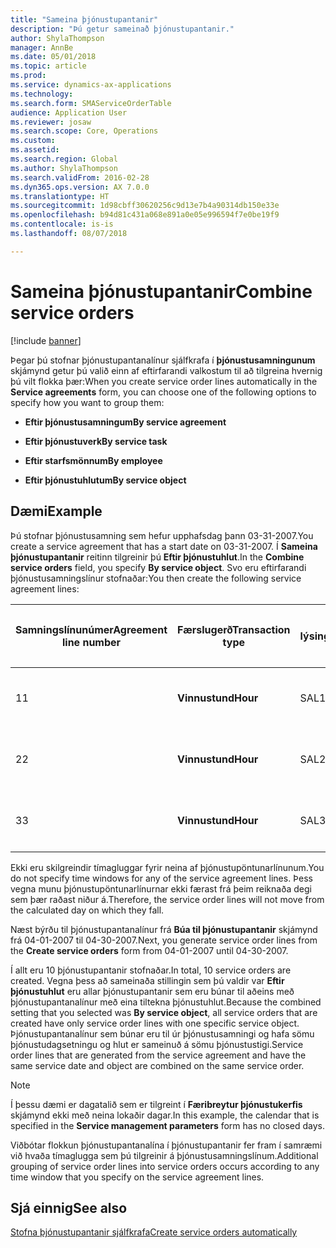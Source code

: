 ```yaml
---
title: "Sameina þjónustupantanir"
description: "Þú getur sameinað þjónustupantanir."
author: ShylaThompson
manager: AnnBe
ms.date: 05/01/2018
ms.topic: article
ms.prod: 
ms.service: dynamics-ax-applications
ms.technology: 
ms.search.form: SMAServiceOrderTable
audience: Application User
ms.reviewer: josaw
ms.search.scope: Core, Operations
ms.custom: 
ms.assetid: 
ms.search.region: Global
ms.author: ShylaThompson
ms.search.validFrom: 2016-02-28
ms.dyn365.ops.version: AX 7.0.0
ms.translationtype: HT
ms.sourcegitcommit: 1d98cbff30620256c9d13e7b4a90314db150e33e
ms.openlocfilehash: b94d81c431a068e891a0e05e996594f7e0be19f9
ms.contentlocale: is-is
ms.lasthandoff: 08/07/2018

---
```


# <a name="combine-service-orders"></a><span data-ttu-id="c97c4-103">Sameina þjónustupantanir</span><span class="sxs-lookup"><span data-stu-id="c97c4-103">Combine service orders</span></span>   

[!include [banner](../includes/banner.md)]


<span data-ttu-id="c97c4-104">Þegar þú stofnar þjónustupantanalínur sjálfkrafa í **þjónustusamningunum** skjámynd getur þú valið einn af eftirfarandi valkostum til að tilgreina hvernig þú vilt flokka þær:</span><span class="sxs-lookup"><span data-stu-id="c97c4-104">When you create service order lines automatically in the **Service agreements** form, you can choose one of the following options to specify how you want to group them:</span></span>

  - <span data-ttu-id="c97c4-105">**Eftir þjónustusamningum**</span><span class="sxs-lookup"><span data-stu-id="c97c4-105">**By service agreement**</span></span>

  - <span data-ttu-id="c97c4-106">**Eftir þjónustuverk**</span><span class="sxs-lookup"><span data-stu-id="c97c4-106">**By service task**</span></span>

  - <span data-ttu-id="c97c4-107">**Eftir starfsmönnum**</span><span class="sxs-lookup"><span data-stu-id="c97c4-107">**By employee**</span></span>

  - <span data-ttu-id="c97c4-108">**Eftir þjónustuhlutum**</span><span class="sxs-lookup"><span data-stu-id="c97c4-108">**By service object**</span></span>

## <a name="example"></a><span data-ttu-id="c97c4-109">Dæmi</span><span class="sxs-lookup"><span data-stu-id="c97c4-109">Example</span></span>

<span data-ttu-id="c97c4-110">Þú stofnar þjónustusamning sem hefur upphafsdag þann 03-31-2007.</span><span class="sxs-lookup"><span data-stu-id="c97c4-110">You create a service agreement that has a start date on 03-31-2007.</span></span> <span data-ttu-id="c97c4-111">Í **Sameina þjónustupantanir** reitinn tilgreinir þú **Eftir þjónustuhlut**.</span><span class="sxs-lookup"><span data-stu-id="c97c4-111">In the **Combine service orders** field, you specify **By service object**.</span></span> <span data-ttu-id="c97c4-112">Svo eru eftirfarandi þjónustusamningslínur stofnaðar:</span><span class="sxs-lookup"><span data-stu-id="c97c4-112">You then create the following service agreement lines:</span></span>

<table style="width:100%;">
<colgroup>
<col style="width: 16%" />
<col style="width: 16%" />
<col style="width: 16%" />
<col style="width: 16%" />
<col style="width: 16%" />
<col style="width: 16%" />
</colgroup>
<thead>
<tr class="header">
<th><p><span data-ttu-id="c97c4-113">Samningslínunúmer</span><span class="sxs-lookup"><span data-stu-id="c97c4-113">Agreement line number</span></span></p></th>
<th><p><span data-ttu-id="c97c4-114">Færslugerð</span><span class="sxs-lookup"><span data-stu-id="c97c4-114">Transaction type</span></span></p></th>
<th><p><span data-ttu-id="c97c4-115">lýsing</span><span class="sxs-lookup"><span data-stu-id="c97c4-115">Description</span></span></p></th>
<th><p><span data-ttu-id="c97c4-116">Bil</span><span class="sxs-lookup"><span data-stu-id="c97c4-116">Interval</span></span></p></th>
<th><p><span data-ttu-id="c97c4-117">Þjónustuhlutur</span><span class="sxs-lookup"><span data-stu-id="c97c4-117">Service object</span></span></p></th>
<th><p><span data-ttu-id="c97c4-118">Fyrsti vinnudagur</span><span class="sxs-lookup"><span data-stu-id="c97c4-118">Start date</span></span></p></th>
</tr>
</thead>
<tbody>
<tr class="odd">
<td><p><span data-ttu-id="c97c4-119">1</span><span class="sxs-lookup"><span data-stu-id="c97c4-119">1</span></span></p></td>
<td><p><span data-ttu-id="c97c4-120"><strong>Vinnustund</strong></span><span class="sxs-lookup"><span data-stu-id="c97c4-120"><strong>Hour</strong></span></span></p></td>
<td><p><span data-ttu-id="c97c4-121">SAL1</span><span class="sxs-lookup"><span data-stu-id="c97c4-121">SAL1</span></span></p></td>
<td><p><span data-ttu-id="c97c4-122">Vikulega</span><span class="sxs-lookup"><span data-stu-id="c97c4-122">Weekly</span></span></p></td>
<td><p><span data-ttu-id="c97c4-123">X-1</span><span class="sxs-lookup"><span data-stu-id="c97c4-123">X-1</span></span></p></td>
<td><p><span data-ttu-id="c97c4-124">01-04-2007</span><span class="sxs-lookup"><span data-stu-id="c97c4-124">04-01-2007</span></span></p></td>
</tr>
<tr class="even">
<td><p><span data-ttu-id="c97c4-125">2</span><span class="sxs-lookup"><span data-stu-id="c97c4-125">2</span></span></p></td>
<td><p><span data-ttu-id="c97c4-126"><strong>Vinnustund</strong></span><span class="sxs-lookup"><span data-stu-id="c97c4-126"><strong>Hour</strong></span></span></p></td>
<td><p><span data-ttu-id="c97c4-127">SAL2</span><span class="sxs-lookup"><span data-stu-id="c97c4-127">SAL2</span></span></p></td>
<td><p><span data-ttu-id="c97c4-128">Aðra hverja viku</span><span class="sxs-lookup"><span data-stu-id="c97c4-128">Biweekly</span></span></p></td>
<td><p><span data-ttu-id="c97c4-129">X-2</span><span class="sxs-lookup"><span data-stu-id="c97c4-129">X-2</span></span></p></td>
<td><p><span data-ttu-id="c97c4-130">01-04-2007</span><span class="sxs-lookup"><span data-stu-id="c97c4-130">04-01-2007</span></span></p></td>
</tr>
<tr class="odd">
<td><p><span data-ttu-id="c97c4-131">3</span><span class="sxs-lookup"><span data-stu-id="c97c4-131">3</span></span></p></td>
<td><p><span data-ttu-id="c97c4-132"><strong>Vinnustund</strong></span><span class="sxs-lookup"><span data-stu-id="c97c4-132"><strong>Hour</strong></span></span></p></td>
<td><p><span data-ttu-id="c97c4-133">SAL3</span><span class="sxs-lookup"><span data-stu-id="c97c4-133">SAL3</span></span></p></td>
<td><p><span data-ttu-id="c97c4-134">Vikulega</span><span class="sxs-lookup"><span data-stu-id="c97c4-134">Weekly</span></span></p></td>
<td><p><span data-ttu-id="c97c4-135">X-2</span><span class="sxs-lookup"><span data-stu-id="c97c4-135">X-2</span></span></p></td>
<td><p><span data-ttu-id="c97c4-136">01-04-2007</span><span class="sxs-lookup"><span data-stu-id="c97c4-136">04-01-2007</span></span></p></td>
</tr>
</tbody>
</table>


<span data-ttu-id="c97c4-137">Ekki eru skilgreindir tímagluggar fyrir neina af þjónustupöntunarlínunum.</span><span class="sxs-lookup"><span data-stu-id="c97c4-137">You do not specify time windows for any of the service agreement lines.</span></span> <span data-ttu-id="c97c4-138">Þess vegna munu þjónustupöntunarlínurnar ekki færast frá þeim reiknaða degi sem þær raðast niður á.</span><span class="sxs-lookup"><span data-stu-id="c97c4-138">Therefore, the service order lines will not move from the calculated day on which they fall.</span></span>

<span data-ttu-id="c97c4-139">Næst býrðu til þjónustupantanalínur frá **Búa til þjónustupantanir** skjámynd frá 04-01-2007 til 04-30-2007.</span><span class="sxs-lookup"><span data-stu-id="c97c4-139">Next, you generate service order lines from the **Create service orders** form from 04-01-2007 until 04-30-2007.</span></span>

<span data-ttu-id="c97c4-140">Í allt eru 10 þjónustupantanir stofnaðar.</span><span class="sxs-lookup"><span data-stu-id="c97c4-140">In total, 10 service orders are created.</span></span> <span data-ttu-id="c97c4-141">Vegna þess að sameinaða stillingin sem þú valdir var **Eftir þjónustuhlut** eru allar þjónustupantanir sem eru búnar til aðeins með þjónustupantanalínur með eina tiltekna þjónustuhlut.</span><span class="sxs-lookup"><span data-stu-id="c97c4-141">Because the combined setting that you selected was **By service object**, all service orders that are created have only service order lines with one specific service object.</span></span> <span data-ttu-id="c97c4-142">Þjónustupantanalínur sem búnar eru til úr þjónustusamningi og hafa sömu þjónustudagsetningu og hlut er sameinuð á sömu þjónustustigi.</span><span class="sxs-lookup"><span data-stu-id="c97c4-142">Service order lines that are generated from the service agreement and have the same service date and object are combined on the same service order.</span></span>


> [!NOTE]
> <P><span data-ttu-id="c97c4-143">Í þessu dæmi er dagatalið sem er tilgreint í <STRONG>Færibreytur þjónustukerfis</STRONG> skjámynd ekki með neina lokaðir dagar.</span><span class="sxs-lookup"><span data-stu-id="c97c4-143">In this example, the calendar that is specified in the <STRONG>Service management parameters</STRONG> form has no closed days.</span></span></P>



<span data-ttu-id="c97c4-144">Viðbótar flokkun þjónustupantanalína í þjónustupantanir fer fram í samræmi við hvaða tímaglugga sem þú tilgreinir á þjónustusamningslínum.</span><span class="sxs-lookup"><span data-stu-id="c97c4-144">Additional grouping of service order lines into service orders occurs according to any time window that you specify on the service agreement lines.</span></span>

## <a name="see-also"></a><span data-ttu-id="c97c4-145">Sjá einnig</span><span class="sxs-lookup"><span data-stu-id="c97c4-145">See also</span></span>

[<span data-ttu-id="c97c4-146">Stofna þjónustupantanir sjálfkrafa</span><span class="sxs-lookup"><span data-stu-id="c97c4-146">Create service orders automatically</span></span>](create-service-orders-automatically.md)

  



